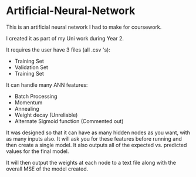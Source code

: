 # Artificial-Neural-Network
This is an artificial neural network I had to make for coursework.

I created it as part of my Uni work during Year 2.

It requires the user have 3 files (all .csv 's):
  - Training Set
  - Validation Set
  - Training Set

It can handle many ANN features:
  - Batch Processing
  - Momentum
  - Annealing
  - Weight decay (Unreliable)
  - Alternate Sigmoid function (Commented out)

It was designed so that it can have as many hidden nodes as you want, 
with as many inputs also. It will ask you for these features before 
running and then create a single model. It also outputs all of the 
expected vs. predicted values for the final model.

It will then output the weights at each node to a text file along with the overall MSE of the model created.
